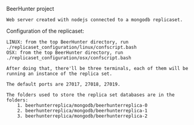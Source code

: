 BeerHunter project


	Web server created with nodejs connected to a mongodb replicaset.

Configuration of the replicaset:

	LINUX: from the top BeerHunter directory, run ./replicaset_configuration/linux/confscript.bash
	OSX: from the top BeerHunter directory, run ./replicaset_configuration/osx/confscript.bash

	After doing that, there'll be three terminals, each of them will be running an instance of the replica set.

	The default ports are 27017, 27018, 27019.

	The folders used to store the replica set databases are in the folders:
		1. beerhunterreplica/mongodb/beerhunterreplica-0
		2. beerhunterreplica/mongodb/beerhunterreplica-1
		3. beerhunterreplica/mongodb/beerhunterreplica-2